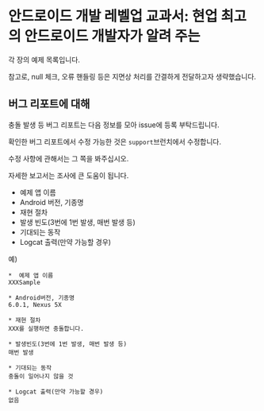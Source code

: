 # 안드로이드 개발 레벨업 교과서: 현업 최고의 안드로이드 개발자가 알려 주는

각 장의 예제 목록입니다.

참고로, null 체크, 오류 핸들링 등은 지면상 처리를 간결하게 전달하고자 생략했습니다.

## 버그 리포트에 대해

충돌 발생 등 버그 리포트는  다음 정보를 모아 issue에 등록 부탁드립니다.

확인한 버그 리포트에서 수정 가능한 것은 `support`브런치에서 수정합니다.

수정 사항에 관해서는 그 쪽을 봐주십시오.

자세한 보고서는 조사에 큰 도움이 됩니다.

* 예제 앱 이름
* Android 버전, 기종명
* 재현 절차
* 발생 빈도(3번에 1번 발생, 매번 발생 등)
* 기대되는 동작
* Logcat 출력(만약 가능할 경우)

예)

```
*  예제 앱 이름
XXXSample

* Android버전, 기종명
6.0.1, Nexus 5X

* 재현 절차
XXX를 실행하면 충돌합니다.

* 발생빈도(3번에 1번 발생, 매번 발생 등)
매번 발생

* 기대되는 동작
충돌이 일어나지 않을 것

* Logcat 출력(만약 가능할 경우)
없음
```
